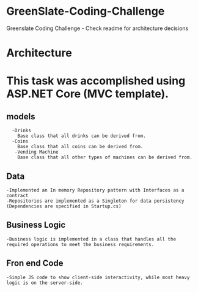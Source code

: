 # GreenSlate-Coding-Challenge
Greenslate Coding Challenge - Check readme for architecture decisions


# Architecture

# This task was accomplished using ASP.NET Core (MVC template).

## models
      -Drinks
        Base class that all drinks can be derived from.
      -Coins
        Base class that all coins can be derived from.
       -Vending Machine
        Base class that all other types of machines can be derived from.
## Data
    -Implemented an In memory Repository pattern with Interfaces as a contract
    -Repositories are implemented as a Singleton for data persistency (Dependencies are specified in Startup.cs)
    
## Business Logic
    -Business logic is implemented in a class that handles all the required operations to meet the business requirements. 

## Fron end Code
    -Simple JS code to show client-side interactivity, while most heavy logic is on the server-side. 
  
